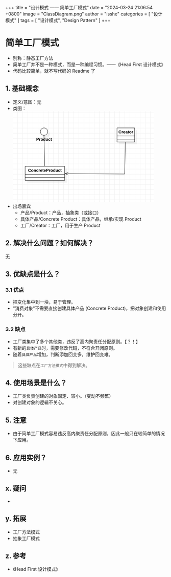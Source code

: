 +++
title = "设计模式 —— 简单工厂模式"
date = "2024-03-24 21:06:54 +0800"
image = "ClassDiagram.png"
author = "isshe"
categories = [ "设计模式" ]
tags = [ "设计模式", "Design Pattern" ]
+++


# 简单工厂模式
* 别称：静态工厂方法
* 简单工厂并不是一种模式，而是一种编程习惯。——《Head First 设计模式》
* 代码比较简单，就不写代码的 Readme 了

## 1. 基础概念
* 定义/意图：无
* 类图：
![类图](ClassDiagram.png)
* 出场嘉宾
    * 产品/Product：产品，抽象类（或接口）
    * 具体产品/Concrete Product：具体产品，继承/实现 Product
    * 工厂/Creator：工厂，用于生产 Product

## 2. 解决什么问题？如何解决？
无

## 3. 优缺点是什么？
### 3.1 优点
* 把变化集中到一块，易于管理。
* "消费对象"不需要直接创建具体产品 (Concrete Product)，把对象创建和使用分开。


### 3.2 缺点
* 工厂类集中了多个其他类，违反了高内聚责任分配原则。【？！】
* 有新的`具体产品`时，需要修改代码，不符合开闭原则。
* 随着`具体产品`增加，判断添加回变多，维护回变难。

> 这些缺点在`工厂方法模式`中得到解决。

## 4. 使用场景是什么？
* 工厂类负责创建的对象固定、较小。（变动不频繁）
* 对创建对象的逻辑不关心。

## 5. 注意
* 由于简单工厂模式容易违反高内聚责任分配原则，因此一般只在较简单的情况下应用。

## 6. 应用实例？
* 无


## x. 疑问
* 

## y. 拓展
* 工厂方法模式
* 抽象工厂模式

## z. 参考
* 《Head First 设计模式》

